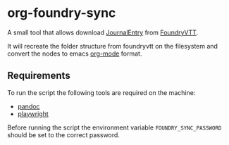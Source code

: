 # org-foundry-sync

A small tool that allows download
[JournalEntry](https://foundryvtt.com/api/data.JournalEntryData.html) from
[FoundryVTT](https://foundryvtt.com/api/data.JournalEntryData.html).

It will recreate the folder structure from foundryvtt on the filesystem and
convert the nodes to emacs [org-mode](https://orgmode.org/) format.

## Requirements

To run the script the following tools are required on the machine:

- [pandoc](https://pandoc.org/)
- [playwright](https://playwright.dev/)

Before running the script the environment variable `FOUNDRY_SYNC_PASSWORD`
should be set to the correct password.
